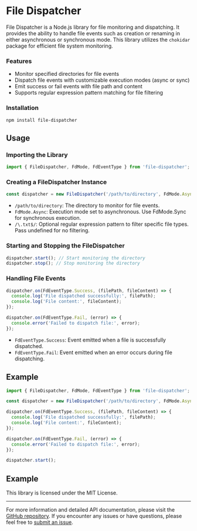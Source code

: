 # File Dispatcher

File Dispatcher is a Node.js library for file monitoring and dispatching. It provides the ability to handle file events such as creation or renaming in either asynchronous or synchronous mode. This library utilizes the `chokidar` package for efficient file system monitoring.

### Features

- Monitor specified directories for file events
- Dispatch file events with customizable execution modes (async or sync)
- Emit success or fail events with file path and content
- Supports regular expression pattern matching for file filtering

### Installation

```shell
npm install file-dispatcher
```

## Usage

### Importing the Library

```ts
import { FileDispatcher, FdMode, FdEventType } from 'file-dispatcher';
```

### Creating a FileDispatcher Instance

```ts
const dispatcher = new FileDispatcher('/path/to/directory', FdMode.Async, /\.txt$/);
```

- `/path/to/directory`: The directory to monitor for file events.
- `FdMode.Async`: Execution mode set to asynchronous. Use FdMode.Sync for synchronous execution.
- `/\.txt$/`: Optional regular expression pattern to filter specific file types. Pass undefined for no filtering.

### Starting and Stopping the FileDispatcher

```ts
dispatcher.start(); // Start monitoring the directory
dispatcher.stop(); // Stop monitoring the directory
```

### Handling File Events

```ts
dispatcher.on(FdEventType.Success, (filePath, fileContent) => {
  console.log('File dispatched successfully:', filePath);
  console.log('File content:', fileContent);
});

dispatcher.on(FdEventType.Fail, (error) => {
  console.error('Failed to dispatch file:', error);
});
```

- `FdEventType.Success`: Event emitted when a file is successfully dispatched.
- `FdEventType.Fail`: Event emitted when an error occurs during file dispatching.

## Example

```ts
import { FileDispatcher, FdMode, FdEventType } from 'file-dispatcher';

const dispatcher = new FileDispatcher('/path/to/directory', FdMode.Async);

dispatcher.on(FdEventType.Success, (filePath, fileContent) => {
  console.log('File dispatched successfully:', filePath);
  console.log('File content:', fileContent);
});

dispatcher.on(FdEventType.Fail, (error) => {
  console.error('Failed to dispatch file:', error);
});

dispatcher.start();
```

## Example

This library is licensed under the MIT License.

---

For more information and detailed API documentation, please visit the [GitHub repository](https://github.com/Nhahan/file-dispatcher).
If you encounter any issues or have questions, please feel free to [submit an issue](https://github.com/Nhahan/file-dispatcher/issues).
